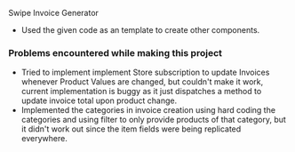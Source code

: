 Swipe Invoice Generator

- Used the given code as an template to create other components.


### Problems encountered while making this project
- Tried to implement implement Store subscription to update Invoices whenever Product Values are changed, but couldn't make it work, current implementation is buggy as it just dispatches a method to update invoice total upon product change.
- Implemented the categories in invoice creation using hard coding the categories and using filter to only provide products of that category, but it didn't work out since the item fields were being replicated everywhere.